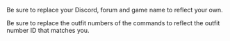 Be sure to replace your Discord, forum and game name to reflect your own.

Be sure to replace the outfit numbers of the commands to reflect the outfit number ID that matches you.

